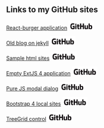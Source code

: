 ## Links to my GitHub sites

<p><a href="https://miptleha.github.io/react-burger/">React-burger application</a> <a target="_blank" href="https://github.com/miptleha/react-burger"><img height="24" src="GitHub_Logo.png" /></a></p>

<p><a href="https://miptleha.github.io/jekyll-site/">Old blog on jekyll</a> <a target="_blank" href="https://github.com/miptleha/jekyll-site"><img height="24" src="GitHub_Logo.png" /></a></p>

<p><a href="https://miptleha.github.io/sample-sites/">Sample html sites</a> <a target="_blank" href="https://github.com/miptleha/sample-sites"><img height="24" src="GitHub_Logo.png" /></a></p>

<p><a href="https://miptleha.github.io/extjs-app/">Empty ExtJS 4 application</a> <a target="_blank" href="https://github.com/miptleha/extjs-app"><img height="24" src="GitHub_Logo.png" /></a></p>

<p><a href="https://miptleha.github.io/js-modal/">Pure JS modal dialog</a> <a target="_blank" href="https://github.com/miptleha/js-modal"><img height="24" src="GitHub_Logo.png" /></a></p>

<p><a href="https://miptleha.github.io/Bootstrap4Samples/">Bootstrap 4 local sites</a> <a target="_blank" href="https://github.com/miptleha/Bootstrap4Samples"><img height="24" src="GitHub_Logo.png" /></a></p>

<p><a href="https://miptleha.github.io/treegrid-js/">TreeGrid control</a> <a target="_blank" href="https://github.com/miptleha/treegrid-js"><img height="24" src="GitHub_Logo.png" /></a></p>

